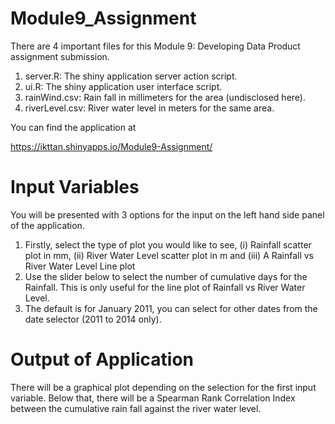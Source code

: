 # Module9_Assignment

There are 4 important files for this Module 9: Developing Data Product assignment submission.

1. server.R: The shiny application server action script.
2. ui.R: The shiny application user interface script.
3. rainWind.csv: Rain fall in millimeters for the area (undisclosed here).
4. riverLevel.csv: River water level in meters for the same area.

You can find the application at

https://ikttan.shinyapps.io/Module9-Assignment/

# Input Variables

You will be presented with 3 options for the input on the left hand side panel of the application.

1. Firstly, select the type of plot you would like to see, (i) Rainfall scatter plot in mm, (ii) River Water Level scatter plot in m and (iii) A Rainfall vs River Water Level Line plot
2. Use the slider below to select the number of cumulative days for the Rainfall. This is only useful for the line plot of Rainfall vs River Water Level.
3. The default is for January 2011, you can select for other dates from the date selector (2011 to 2014 only).

# Output of Application

There will be a graphical plot depending on the selection for the first input variable.  Below that, there will be a Spearman Rank Correlation Index between the cumulative rain fall against the river water level.
